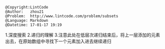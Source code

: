 ```
@Copyright:LintCode
@Author:   zhou21
@Problem:  http://www.lintcode.com/problem/subsets
@Language: Markdown
@Datetime: 17-01-17 19:19
```

1.深度搜索
2.递归的理解
3.注意此处在低层次递归结束后，将上一层添加的元素出去，在原始数组中寻找下一个元素加入进去继续递归